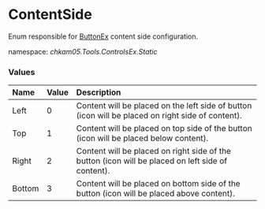 # ContentSide
Enum responsible for [ButtonEx](Doc/ButtonEx.md) content side configuration.

namespace: _chkam05.Tools.ControlsEx.Static_

### Values

| Name   | Value | Description |
|:-------|:------|:------------|
| Left   | 0     | Content will be placed on the left side of button (icon will be placed on right side of content). |
| Top    | 1     | Content will be placed on top side of the button (icon will be placed below content). |
| Right  | 2     | Content will be placed on right side of the button (icon will be placed on left side of content). |
| Bottom | 3     | Content will be placed on bottom side of the button (icon will be placed above content). |
